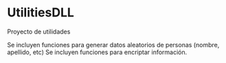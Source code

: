 # UtilitiesDLL
Proyecto de utilidades

Se incluyen funciones para generar datos aleatorios de personas (nombre, apellido, etc)
Se incluyen funciones para encriptar información.
